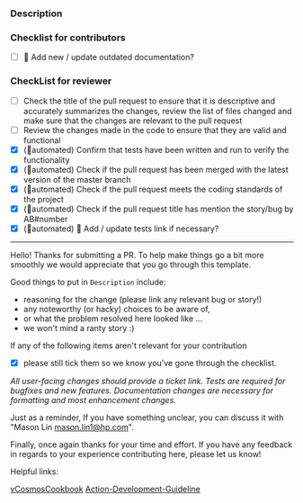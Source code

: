 ### Description

### Checklist for contributors

-   [ ] 📖 Add new / update outdated documentation?

### CheckList for reviewer

-   [ ] Check the title of the pull request to ensure that it is descriptive and accurately summarizes the changes, review the list of files changed and make sure that the changes are relevant to the pull request
-   [ ] Review the changes made in the code to ensure that they are valid and functional
-   [x] (🤖automated) Confirm that tests have been written and run to verify the functionality
-   [x] (🤖automated) Check if the pull request has been merged with the latest version of the master branch
-   [x] (🤖automated) Check if the pull request meets the coding standards of the project
-   [x] (🤖automated) Check if the pull request title has mention the story/bug by AB#number
-   [x] (🤖automated) 🧪 Add / update tests link if necessary?

---

Hello! Thanks for submitting a PR.
To help make things go a bit more smoothly we would appreciate that you go through this template.

Good things to put in `Description` include:

-   reasoning for the change (please link any relevant bug or story!)
-   any noteworthy (or hacky) choices to be aware of,
-   or what the problem resolved here looked like ...
-   we won't mind a ranty story :)

If any of the following items aren't relevant for your contribution

-   [x] please still tick them so we know you've gone through the checklist.

_All user-facing changes should provide a ticket link._
_Tests are required for bugfixes and new features._
_Documentation changes are necessary for formatting and most enhancement changes._

Just as a reminder, If you have something unclear,
you can discuss it with "Mason Lin <mason.lin1@hp.com>".

Finally, once again thanks for your time and effort.
If you have any feedback in regards to your experience contributing here,
please let us know!

Helpful links:

[vCosmosCookbook](https://github.azc.ext.hp.com/BPSVCommonService/vCosmosCookbook)
[Action-Development-Guideline](https://github.azc.ext.hp.com/BPSVCommonService/Action-Development-Guideline)

